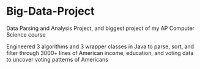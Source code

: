 # Big-Data-Project
Data Parsing and Analysis Project, and biggest project of my AP Computer Science course

Engineered 3 algorithms and 3 wrapper classes in Java to parse, sort, and filter through 3000+ lines of American income, education, and voting data to uncover voting patterns of Americans
